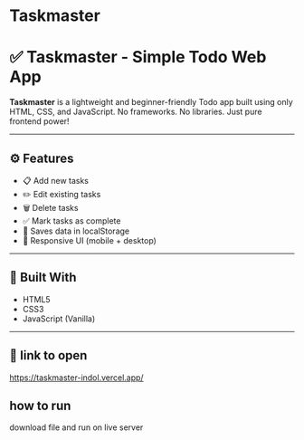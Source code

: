 ﻿# Taskmaster
# ✅ Taskmaster - Simple Todo Web App

**Taskmaster** is a lightweight and beginner-friendly Todo app built using only HTML, CSS, and JavaScript. No frameworks. No libraries. Just pure frontend power!

---

## ⚙️ Features

- 📋 Add new tasks
- ✏️ Edit existing tasks
- 🗑️ Delete tasks
- ✅ Mark tasks as complete
- 💾 Saves data in localStorage
- 📱 Responsive UI (mobile + desktop)

---

## 🧰 Built With

- HTML5
- CSS3
- JavaScript (Vanilla)

---

## 🚀 link to open

https://taskmaster-indol.vercel.app/

## how to run 

download file and run on live server